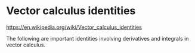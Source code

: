# Vector calculus identities

https://en.wikipedia.org/wiki/Vector_calculus_identities

The following are important identities involving derivatives and integrals in vector calculus.
